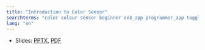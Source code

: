 ```yaml
---
title: "Introduction to Color Sensor"
searchterms: "color colour sensor beginner ev3_app programmer_app toggle introduction_to_color_sensor"
lang: "en"
---
```


      
 <ul>
 <li class="ng-binding">Slides:
 <a href="TabletLessons/tablet/beginner/Color.pptx">PPTX</a>,
 <a href="TabletLessons/tablet/beginner/Color.pdf">PDF</a>
 </li>
 </ul>

